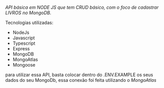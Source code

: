 *API básica em NODE JS que tem CRUD básico, com o foco de cadastrar LIVROS no MongoDB.*

Tecnologias utilizadas: 

- NodeJs 
- Javascript
- Typescript
- Express
- MongoDB
- MongoAtlas
- Mongoose

para utilizar essa API, basta colocar dentro do .ENV.EXAMPLE os seus dados do seu MongoDb, essa conexão foi feita
utilizando o *MongoAtlas*
